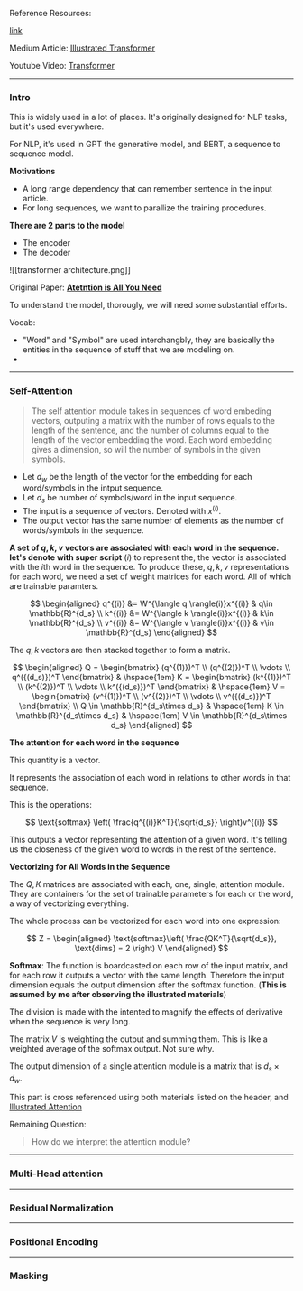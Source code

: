 Reference Resources: 

[link](https://towardsdatascience.com/transformers-explained-visually-part-3-multi-head-attention-deep-dive-1c1ff1024853)

Medium Article: 
[Illustrated Transformer](https://jalammar.github.io/illustrated-transformer/)

Youtube Video:
[Transformer](https://www.youtube.com/watch?v=XSSTuhyAmnI)

---
### **Intro**

This is widely used in a lot of places. It's originally designed for NLP tasks, but it's used everywhere. 

For NLP, it's used in GPT the generative model, and BERT, a sequence to sequence model. 


**Motivations** 

* A long range dependency that can remember sentence in the input article. 
* For long sequences, we want to parallize the training procedures. 


**There are 2 parts to the model**

* The encoder
* The decoder

![[transformer architecture.png]]

Original Paper: [**Atetntion is All You Need**](https://arxiv.org/abs/1706.03762)

To understand the model, thorougly, we will need some substantial efforts. 

Vocab: 
* "Word" and "Symbol" are used interchangbly, they are basically the entities in the sequence of stuff that we are modeling on. 
* 

---
### **Self-Attention**

> The self attention module takes in sequences of word embeding vectors, outputing a matrix with the number of rows equals to the length of the sentence, and the number of columns equal to the length of the vector embedding the word. 
> Each word embedding gives a dimension, so will the number of symbols in the given symbols. 

* Let $d_w$ be the length of the vector for the embedding for each word/symbols in the intput sequence. 
* Let $d_s$ be number of symbols/word in the input sequence. 
* The input is a sequence of vectors. Denoted with $x^{(i)}$. 
* The output vector has the same number of elements as the number of words/symbols in the sequence. 


**A set of $q,k,v$ vectors are associated with each word in the sequence. let's denote with super script** $(i)$ to represent the, the vector is associated with the $i$th word in the sequence. To produce these, $q, k, v$ representations for each word, we need a set of weight matrices for each word. All of which are trainable paramters. 
 
$$
\begin{aligned}
    q^{(i)} &= W^{\langle q \rangle(i)}x^{(i)}  & q\in \mathbb{R}^{d_s}  
    \\
    k^{(i)} &= W^{\langle k \rangle(i)}x^{(i)}  & k\in \mathbb{R}^{d_s}  
    \\
    v^{(i)} &= W^{\langle v \rangle(i)}x^{(i)}  & v\in \mathbb{R}^{d_s}  
\end{aligned}
$$

The $q, k$ vectors are then stacked together to form a matrix. 

$$
\begin{aligned}
    Q = \begin{bmatrix}
        (q^{(1)})^T \\ (q^{(2)})^T \\ \vdots \\ q^({(d_s)})^T
    \end{bmatrix}
    & \hspace{1em}
    K = \begin{bmatrix}
        (k^{(1)})^T \\ (k^{(2)})^T \\ \vdots \\ k^({(d_s)})^T
    \end{bmatrix}
    & \hspace{1em}
    V = \begin{bmatrix}
        (v^{(1)})^T \\ (v^{(2)})^T \\ \vdots \\ v^({(d_s)})^T
    \end{bmatrix}
    \\
    Q \in \mathbb{R}^{d_s\times d_s}
    & \hspace{1em}
    K \in \mathbb{R}^{d_s\times d_s}
    & \hspace{1em}
    V \in \mathbb{R}^{d_s\times d_s}
\end{aligned}
$$

**The attention for each word in the sequence**

This quantity is a vector. 

It represents the association of each word in relations to other words in that sequence. 

This is the operations: 

$$
\text{softmax} \left(
    \frac{q^{(i)}K^T}{\sqrt{d_s}}
\right)v^{(i)}
$$

This outputs a vector representing the attention of a given word. It's telling us the closeness of the given word to words in the rest of the sentence. 


**Vectorizing for All Words in the Sequence**

The $Q, K$ matrices are associated with each, one, single, attention module. They are containers for the set of trainable parameters for each or the word, a way of vectorizing everything. 

The whole process can be vectorized for each word into one expression: 

$$
Z = 
\begin{aligned}
    \text{softmax}\left(
        \frac{QK^T}{\sqrt{d_s}}, \text{dims} = 2
    \right) V
\end{aligned}
$$

**Softmax**: The function is boardcasted on each row of the input matrix, and for each row it outputs a vector with the same length. Therefore the intput dimension equals the output dimension after the softmax function. (**This is assumed by me after observing the illustrated materials**)

The division is made with the intented to magnify the effects of derivative when the sequence is very long. 

The matrix $V$ is weighting the output and summing them. This is like a weighted average of the softmax output. Not sure why. 

The output dimension of a single attention module is a matrix that is $d_s\times d_w$.


This part is cross referenced using both materials listed on the header, and [Illustrated Attention](https://towardsdatascience.com/illustrated-self-attention-2d627e33b20a)

Remaining Question: 

> How do we interpret the attention module? 


---
### **Multi-Head attention**




---
### **Residual Normalization**



---
### **Positional Encoding**


---
### **Masking**

